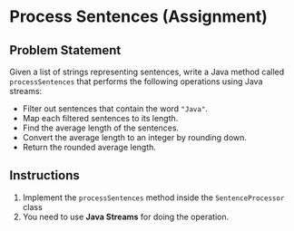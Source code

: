 # Process Sentences (Assignment)
## Problem Statement

Given a list of strings representing sentences, write a Java method called `processSentences` that performs the following
operations using Java streams:

- Filter out sentences that contain the word `"Java"`.
- Map each filtered sentences to its length.
- Find the average length of the sentences.
- Convert the average length to an integer by rounding down.
- Return the rounded average length.


## Instructions
1. Implement the `processSentences` method inside the `SentenceProcessor` class
2. You need to use **Java Streams** for doing the operation.